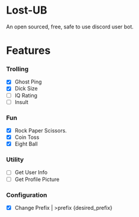 # Lost-UB
 An open sourced, free, safe to use discord user bot.

# Features
### Trolling
- [x] Ghost Ping
- [x] Dick Size
- [ ] IQ Rating
- [ ] Insult
### Fun
- [x] Rock Paper Scissors.
- [x] Coin Toss
- [x] Eight Ball
### Utility
- [ ] Get User Info
- [ ] Get Profile Picture

### Configuration
- [x] Change Prefix | >prefix {desired_prefix}